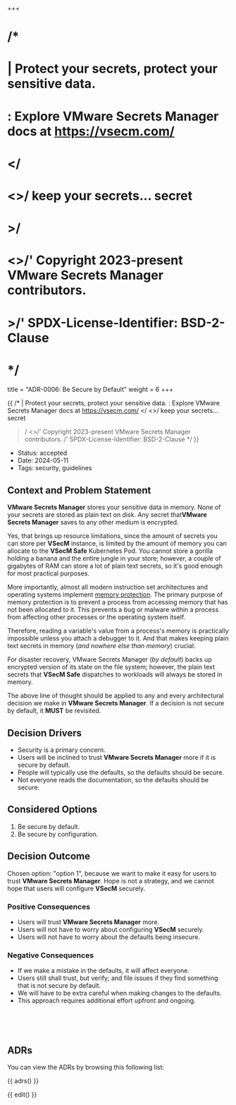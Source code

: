 +++
# /*
# |    Protect your secrets, protect your sensitive data.
# :    Explore VMware Secrets Manager docs at https://vsecm.com/
# </
# <>/  keep your secrets... secret
# >/
# <>/' Copyright 2023-present VMware Secrets Manager contributors.
# >/'  SPDX-License-Identifier: BSD-2-Clause
# */

title = "ADR-0006: Be Secure by Default"
weight = 6
+++

{{
/*
|    Protect your secrets, protect your sensitive data.
:    Explore VMware Secrets Manager docs at https://vsecm.com/
</
<>/  keep your secrets... secret
>/
<>/' Copyright 2023-present VMware Secrets Manager contributors.
>/'  SPDX-License-Identifier: BSD-2-Clause
*/
}}

- Status: accepted
- Date: 2024-05-11 
- Tags: security, guidelines

## Context and Problem Statement

**VMware Secrets Manager** stores your sensitive data in memory. None of your 
secrets are stored as plain text on disk. Any secret that**VMware Secrets 
Manager** saves to any other medium is encrypted.

Yes, that brings up resource limitations, since the amount of secrets you can
store per **VSecM** instance, is limited by the amount of memory you can allocate
to the **VSecM Safe** Kubernetes Pod. You cannot store a gorilla holding a 
banana and the entire jungle in your store; however, a couple of gigabytes of RAM 
can store a lot of plain text secrets, so it's good enough for most practical 
purposes.

More importantly, almost all modern instruction set architectures and operating 
systems implement [memory protection][memory-protection]. The primary purpose of 
memory protection is to prevent a process from accessing memory that has not 
been allocated to it. This prevents a bug or malware within a process from 
affecting other processes or the operating system itself.

Therefore, reading a variable's value from a process's memory is practically 
impossible unless you attach a debugger to it. And that makes keeping plain text 
secrets in memory (*and nowhere else than memory*) crucial.

For disaster recovery, VMware Secrets Manager (*by default*) backs up encrypted 
version of its state on the file system; however, the plain text secrets that 
**VSecM Safe** dispatches to workloads will always be stored in memory.

The above line of thought should be applied to any and every architectural 
decision we make in **VMware Secrets Manager**. If a decision is not secure by
default, it **MUST** be revisited.

[memory-protection]: https://en.wikipedia.org/wiki/Memory_protection "Linux Memory Protection"

## Decision Drivers <!-- optional -->

- Security is a primary concern.
- Users will be inclined to trust **VMware Secrets Manager** more if it is 
  secure by default.
- People will typically use the defaults, so the defaults should be secure.
- Not everyone reads the documentation, so the defaults should be secure.

## Considered Options

1. Be secure by default.
2. Be secure by configuration.

## Decision Outcome

Chosen option: "option 1", because we want to make it easy for users to trust
**VMware Secrets Manager**. Hope is not a strategy, and we cannot hope that
users will configure **VSecM** securely.

### Positive Consequences <!-- optional -->

- Users will trust **VMware Secrets Manager** more.
- Users will not have to worry about configuring **VSecM** securely.
- Users will not have to worry about the defaults being insecure.

### Negative Consequences <!-- optional -->

- If we make a mistake in the defaults, it will affect everyone.
- Users still shall trust, but verify; and file issues if they find something
  that is not secure by default.
- We will have to be extra careful when making changes to the defaults.
- This approach requires additional effort upfront and ongoing.

<p>&nbsp;</p>
<p>&nbsp;</p>

## ADRs

You can view the ADRs by browsing this following list:

{{ adrs() }}

{{ edit() }}

